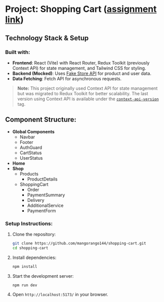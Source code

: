 # Project: Shopping Cart ([assignment link](https://www.theodinproject.com/lessons/node-path-react-new-shopping-cart))

## Technology Stack & Setup

### Built with:
- **Frontend**: React (Vite) with React Router, Redux Toolkit (previously Context API) for state management, and Tailwind CSS for styling.  
- **Backend (Mocked)**: Uses [Fake Store API](https://fakestoreapi.com/) for product and user data.  
- **Data Fetching**: Fetch API for asynchronous requests.  

> **Note:** This project originally used Context API for state management but was migrated to Redux Toolkit for better scalability. The last version using Context API is available under the [`context-api-version`](https://github.com/mangorango144/shopping-cart/tree/context-api-version) tag.

## Component Structure:

- **Global Components**  
  - Navbar  
  - Footer  
  - AuthGuard  
  - CartStatus  
  - UserStatus  
- **Home**  
- **Shop**  
  - Products  
    - ProductDetails  
  - ShoppingCart  
    - Order  
    - PaymentSummary  
    - Delivery  
    - AdditionalService  
    - PaymentForm 

### Setup Instructions:
1. Clone the repository:  
   ```sh
   git clone https://github.com/mangorango144/shopping-cart.git
   cd shopping-cart
   ```
2. Install dependencies:  
   ```sh
   npm install
   ```
3. Start the development server:  
   ```sh
   npm run dev
   ```
4. Open `http://localhost:5173/` in your browser.
